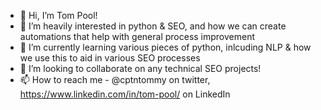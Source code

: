 - 👋 Hi, I’m Tom Pool!
- 👀 I’m heavily interested in python & SEO, and how we can create automations that help with general process improvement
- 🌱 I’m currently learning various pieces of python, inlcuding NLP & how we use this to aid in various SEO processes
- 💞️ I’m looking to collaborate on any technical SEO projects!
- 📫 How to reach me - @cptntommy on twitter, https://www.linkedin.com/in/tom-pool/ on LinkedIn

<!---
cptntommy/cptntommy is a ✨ special ✨ repository because its `README.md` (this file) appears on your GitHub profile.
You can click the Preview link to take a look at your changes.
--->
